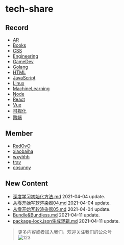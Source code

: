 
# tech-share

<!-- RECORD-START -->
## Record
* [AR](https://github.com/fff455/tech-share/tree/master/AR)
* [Books](https://github.com/fff455/tech-share/tree/master/Books)
* [CSS](https://github.com/fff455/tech-share/tree/master/CSS)
* [Engineering](https://github.com/fff455/tech-share/tree/master/Engineering)
* [GameDev](https://github.com/fff455/tech-share/tree/master/GameDev)
* [Golang](https://github.com/fff455/tech-share/tree/master/Golang)
* [HTML](https://github.com/fff455/tech-share/tree/master/HTML)
* [JavaScript](https://github.com/fff455/tech-share/tree/master/JavaScript)
* [Linux](https://github.com/fff455/tech-share/tree/master/Linux)
* [MachineLearning](https://github.com/fff455/tech-share/tree/master/MachineLearning)
* [Node](https://github.com/fff455/tech-share/tree/master/Node)
* [React](https://github.com/fff455/tech-share/tree/master/React)
* [Vue](https://github.com/fff455/tech-share/tree/master/Vue)
* [可视化](https://github.com/fff455/tech-share/tree/master/可视化)
* [跨端](https://github.com/fff455/tech-share/tree/master/跨端)
<!-- RECORD-END -->

<!-- MEMBER-START -->
## Member
* [RedOvO](https://github.com/RedOvO)
* [xiaobaiha](https://github.com/xiaobaiha)
* [wxyhhh](https://github.com/wxyhhh)
* [trav](https://github.com/travmygit)
* [cosunny](https://github.com/cosunny)
<!-- MEMBER-END -->

<!-- NEW CONTENT-START -->
## New Content
* [深度学习初始化方法.md](https://github.com/fff455/tech-share/tree/master/MachineLearning/深度学习初始化方法.md) 2021-04-04 update.
* [从零开始写软渲染器04.md](https://github.com/fff455/tech-share/tree/master/GameDev/从零开始写软渲染器04.md) 2021-04-04 update.
* [从零开始写软渲染器05.md](https://github.com/fff455/tech-share/tree/master/GameDev/从零开始写软渲染器05.md) 2021-04-04 update.
* [Bundle&Bundless.md](https://github.com/fff455/tech-share/tree/master/Engineering/Bundle&Bundless.md) 2021-04-11 update.
* [package-lock.json生成逻辑.md](https://github.com/fff455/tech-share/tree/master/Engineering/package-lock.json生成逻辑.md) 2021-04-11 update.
<!-- NEW CONTENT-END -->

> 更多内容或者加入我们，欢迎关注我们的公众号  
> ![123](./Books/image/gzh.png)

